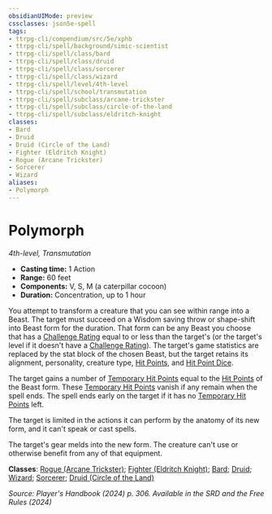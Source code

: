 ```yaml
---
obsidianUIMode: preview
cssclasses: json5e-spell
tags:
- ttrpg-cli/compendium/src/5e/xphb
- ttrpg-cli/spell/background/simic-scientist
- ttrpg-cli/spell/class/bard
- ttrpg-cli/spell/class/druid
- ttrpg-cli/spell/class/sorcerer
- ttrpg-cli/spell/class/wizard
- ttrpg-cli/spell/level/4th-level
- ttrpg-cli/spell/school/transmutation
- ttrpg-cli/spell/subclass/arcane-trickster
- ttrpg-cli/spell/subclass/circle-of-the-land
- ttrpg-cli/spell/subclass/eldritch-knight
classes:
- Bard
- Druid
- Druid (Circle of the Land)
- Fighter (Eldritch Knight)
- Rogue (Arcane Trickster)
- Sorcerer
- Wizard
aliases:
- Polymorph
---
```

# Polymorph
*4th-level, Transmutation*  


- **Casting time:** 1 Action
- **Range:** 60 feet
- **Components:** V, S, M (a caterpillar cocoon)
- **Duration:** Concentration, up to 1 hour

You attempt to transform a creature that you can see within range into a Beast. The target must succeed on a Wisdom saving throw or shape-shift into Beast form for the duration. That form can be any Beast you choose that has a [Challenge Rating](Інструменти%20ДМ/CLI/rules/variant-rules/challenge-rating-xphb.md) equal to or less than the target's (or the target's level if it doesn't have a [Challenge Rating](Інструменти%20ДМ/CLI/rules/variant-rules/challenge-rating-xphb.md)). The target's game statistics are replaced by the stat block of the chosen Beast, but the target retains its alignment, personality, creature type, [Hit Points](Інструменти%20ДМ/CLI/rules/variant-rules/hit-points-xphb.md), and [Hit Point Dice](Інструменти%20ДМ/CLI/rules/variant-rules/hit-point-dice-xphb.md).

The target gains a number of [Temporary Hit Points](Інструменти%20ДМ/CLI/rules/variant-rules/temporary-hit-points-xphb.md) equal to the [Hit Points](Інструменти%20ДМ/CLI/rules/variant-rules/hit-points-xphb.md) of the Beast form. These [Temporary Hit Points](Інструменти%20ДМ/CLI/rules/variant-rules/temporary-hit-points-xphb.md) vanish if any remain when the spell ends. The spell ends early on the target if it has no [Temporary Hit Points](Інструменти%20ДМ/CLI/rules/variant-rules/temporary-hit-points-xphb.md) left.

The target is limited in the actions it can perform by the anatomy of its new form, and it can't speak or cast spells.

The target's gear melds into the new form. The creature can't use or otherwise benefit from any of that equipment.

**Classes**: [Rogue (Arcane Trickster)](Інструменти%20ДМ/CLI/lists/list-spells-classes-arcane-trickster-xphb.md "subclass=XPHB;class=XPHB"); [Fighter (Eldritch Knight)](Інструменти%20ДМ/CLI/lists/list-spells-classes-eldritch-knight-xphb.md "subclass=XPHB;class=XPHB"); [Bard](Інструменти%20ДМ/CLI/lists/list-spells-classes-bard.md); [Druid](Інструменти%20ДМ/CLI/lists/list-spells-classes-druid.md); [Wizard](Інструменти%20ДМ/CLI/lists/list-spells-classes-wizard.md); [Sorcerer](Інструменти%20ДМ/CLI/lists/list-spells-classes-sorcerer.md); [Druid (Circle of the Land)](Інструменти%20ДМ/CLI/lists/list-spells-classes-circle-of-the-land-xphb.md "subclass=XPHB;class=XPHB")

*Source: Player's Handbook (2024) p. 306. Available in the <span title='Systems Reference Document (5.2)'>SRD</span> and the Free Rules (2024)*